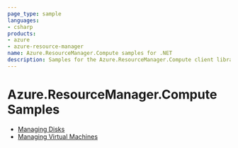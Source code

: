 ```yaml
---
page_type: sample
languages:
- csharp
products:
- azure
- azure-resource-manager
name: Azure.ResourceManager.Compute samples for .NET
description: Samples for the Azure.ResourceManager.Compute client library
---
```


# Azure.ResourceManager.Compute Samples

- [Managing Disks](https://github.com/Azure/azure-sdk-for-net/blob/main/sdk/compute/Azure.ResourceManager.Compute/src/Customize/Samples/Sample1_ManagingDisks.md)
- [Managing Virtual Machines](https://github.com/Azure/azure-sdk-for-net/blob/main/sdk/compute/Azure.ResourceManager.Compute/src/Customize/Samples/Sample2_ManagingVirtualMachines.md)
